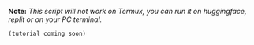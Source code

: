 **Note:** *This script will not work on Termux, you can run it on huggingface, replit or on your PC terminal.*

```(tutorial coming soon)```
